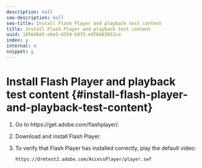 ```yaml
---
description: null
seo-description: null
seo-title: Install Flash Player and playback test content
title: Install Flash Player and playback test content
uuid: 185646e5-ebe5-4359-b8f5-edf6603051ca
index: y
internal: n
snippet: y
---
```


# Install Flash Player and playback test content {#install-flash-player-and-playback-test-content}

1. Go to ht<span></span>tps://get.adobe.com/flashplayer/.
1. Download and install Flash Player.
1. To verify that Flash Player has installed correctly, play the default video:

   `https://drmtest2.adobe.com/AccessPlayer/player.swf`
